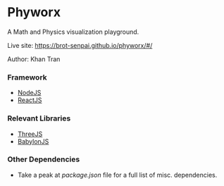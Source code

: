 # Phyworx

A Math and Physics visualization playground.

Live site: https://brot-senpai.github.io/phyworx/#/

Author: Khan Tran

### Framework

* [NodeJS](https://nodejs.org/en/)
* [ReactJS](https://reactjs.org/)

### Relevant Libraries

* [ThreeJS](https://threejs.org/)
* [BabylonJS](https://www.babylonjs.com/)

### Other Dependencies

* Take a peak at *package.json* file for a full list of misc. dependencies. 






